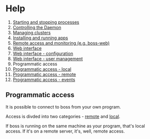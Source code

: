 # Help

1. [Starting and stopping processes](processes.md)
1. [Controlling the Daemon](daemon.md)
1. [Managing clusters](clusters.md)
1. [Installing and running apps](apps.md)
1. [Remote access and monitoring (e.g. boss-web)](remote.md)
1. [Web interface](web.md)
1. [Web interface - configuration](web-config.md)
1. [Web interface - user management](web-users.md)
1. Programmatic access
1. [Programmatic access - local](programmatic-access-local.md)
1. [Programmatic access - remote](programmatic-access-remote.md)
1. [Programmatic access - events](programmatic-access-events.md)

## Programmatic access

It is possible to connect to boss from your own program.

Access is divded into two categories - [remote](programmatic-access-remote.md) and [local](programmatic-access-local.md).

If boss is running on the same machine as your program, that's local access. If it's on a remote server, it's, well, remote access.
